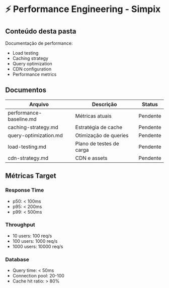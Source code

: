 # ⚡ Performance Engineering - Simpix

## Conteúdo desta pasta

Documentação de performance:
- Load testing
- Caching strategy
- Query optimization
- CDN configuration
- Performance metrics

## Documentos

| Arquivo | Descrição | Status |
|---------|-----------|--------|
| performance-baseline.md | Métricas atuais | Pendente |
| caching-strategy.md | Estratégia de cache | Pendente |
| query-optimization.md | Otimização de queries | Pendente |
| load-testing.md | Plano de testes de carga | Pendente |
| cdn-strategy.md | CDN e assets | Pendente |

## Métricas Target

### Response Time
- p50: < 100ms
- p95: < 200ms
- p99: < 500ms

### Throughput
- 10 users: 100 req/s
- 100 users: 1000 req/s
- 1000 users: 10000 req/s

### Database
- Query time: < 50ms
- Connection pool: 20-100
- Cache hit ratio: > 80%